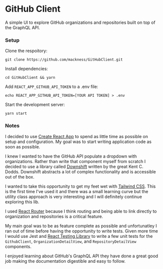 # GitHub Client

A simple UI to explore GitHub organizations and repositories built on top of the GraphQL API.

### Setup

Clone the respoitory:

```
git clone https://github.com/mackness/GitHubClient.git
```

Install dependencies:

```
cd GitHubClient && yarn
```

Add `REACT_APP_GITHUB_API_TOKEN` to a .env file:

```
echo REACT_APP_GITHUB_API_TOKEN=[YOUR API TOKEN] > .env
```

Start the development server:

```
yarn start
```

### Notes

I decided to use [Create React App](https://github.com/facebook/create-react-app) to spend as little time as possible on setup and configuration. My goal was to start writing application code as soon as possible.

I knew I wanted to have the GitHub API populate a dropdown with organizations. Rather than write that component myself from scratch I decided to use a library called [Downshift](https://www.downshift-js.com/downshift/) written by the great Kent C. Dodds. Downshift abstracts a lot of complex functionality and is accessible out of the box.

I wanted to take this opportunity to get my feet wet with [Tailwind CSS](https://tailwindcss.com/). This is the first time I've used it and there was a small learning curve but the utility class approach is very interesting and I will definitely continue exploring this lib.

I used [React Router](https://reacttraining.com/react-router/) because I think routing and being able to link directly to organization and repositories is a critical feature.

My main goal was to be as feature complete as possible and unfortunatley I ran out of time before having the opportunity to write tests. Given more time I would use Jest and [React Testing Library](https://testing-library.com/docs/react-testing-library/intro) to write a few unit tests for the `GithubClient`, `OrganizationDetailView`, and `RepositoryDetailView` components.

I enjoyed learning about GitHub's GraphQL API they have done a great good job making the documentation digestible and easy to follow.
